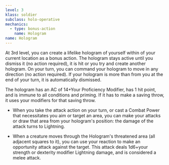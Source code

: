 ```yaml
---
level: 3
klass: soldier
subclass: holo-operative
mechanics:
  - type: bonus-action
    name: Hologram
name: Hologram
---
```

At 3rd level, you can create a lifelike hologram of yourself within <me-distance length="15" /> of your current
location as a bonus action. The hologram stays active until you dismiss it (no action required), it is hit or you try
and create another hologram. On your turn, you can command your hologram to move <me-distance length="25" /> in any
direction (no action required). If your hologram is more than <me-distance length="25" /> from you at the end
of your turn, it is automatically dismissed.

The hologram has an AC of 14+Your Proficiency Modifier, has 1 hit point, and is immune to all
conditions and priming. If it has to make a saving throw, it uses your modifiers for that saving throw.

- When you take the attack action on your turn, or cast a Combat Power that necessitates you aim or target
an area, you can make your attacks or draw that area from your hologram's position: the damage of the
attack turns to Lightning.

- When a creature moves through the Hologram's threatened area (all adjacent squares to it), you can use your reaction
to make an opportunity attack against the target. This attack deals 1d6+your strength or dexterity modifier Lightning
damage, and is considered a melee attack.
